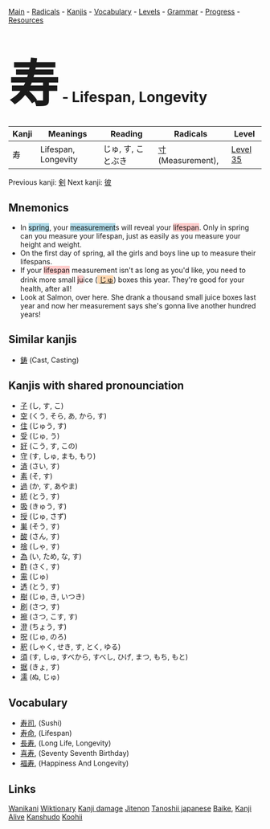 <style> bigfont {font-size: 100px}</style>
[Main](../README.md) -
[Radicals](../radicals.md) -
[Kanjis](../kanjis.md) -
[Vocabulary](../vocabulary.md) -
[Levels](../levels.md) -
[Grammar](../grammar.md) - 
[Progress](../progress.md) -
[Resources](../resources.md)
# <bigfont> 寿</bigfont> - Lifespan, Longevity 

| Kanji | Meanings | Reading | Radicals | Level |
| --- | --- | --- | --- | --- |
| 寿 | Lifespan, Longevity | じゅ, す, ことぶき | [寸](../radicals/寸.md) (Measurement),  | [Level 35](../levels/wk_level35.md) |

Previous kanji: [剣](剣.md) Next kanji: [彼](彼.md) 

## Mnemonics
 * In <span style="background-color:#ADD8E6"> spring</span>, your <span style="background-color:#ADD8E6"> measurement</span>s will reveal your <span style="background-color:#ffcccb"> lifespan</span>. Only in spring can you measure your lifespan, just as easily as you measure your height and weight.
* On the first day of spring, all the girls and boys line up to measure their lifespans.
* If your <span style="background-color:#ffcccb"> lifespan</span> measurement isn't as long as you'd like, you need to drink more small <span style="background-color:#ffcccb"> ju</span>ice (<span style="background-color:#fed8b1"> [じゅ](https://jisho.org/search/じゅ)</span>) boxes this year. They're good for your health, after all!
* Look at Salmon, over here. She drank a thousand small juice boxes last year and now her measurement says she's gonna live another hundred years!


## Similar kanjis
 * [鋳](鋳.md) (Cast, Casting)



## Kanjis with shared pronounciation
 * [子](子.md) (し, す, こ)
* [空](空.md) (くう, そら, あ, から, す)
* [住](住.md) (じゅう, す)
* [受](受.md) (じゅ, う)
* [好](好.md) (こう, す, この)
* [守](守.md) (す, しゅ, まも, もり)
* [済](済.md) (さい, す)
* [素](素.md) (そ, す)
* [過](過.md) (か, す, あやま)
* [統](統.md) (とう, す)
* [吸](吸.md) (きゅう, す)
* [授](授.md) (じゅ, さず)
* [巣](巣.md) (そう, す)
* [酸](酸.md) (さん, す)
* [捨](捨.md) (しゃ, す)
* [為](為.md) (い, ため, な, す)
* [酢](酢.md) (さく, す)
* [需](需.md) (じゅ)
* [透](透.md) (とう, す)
* [樹](樹.md) (じゅ, き, いつき)
* [刷](刷.md) (さつ, す)
* [擦](擦.md) (さつ, こす, す)
* [澄](澄.md) (ちょう, す)
* [呪](呪.md) (じゅ, のろ)
* [釈](釈.md) (しゃく, せき, す, とく, ゆる)
* [須](須.md) (す, しゅ, すべから, すべし, ひげ, まつ, もち, もと)
* [据](据.md) (きょ, す)
* [濡](濡.md) (ぬ, じゅ)



## Vocabulary
 * [寿司](../vocabulary/寿.md), (Sushi)
* [寿命](../vocabulary/寿.md), (Lifespan)
* [長寿](../vocabulary/寿.md), (Long Life, Longevity)
* [喜寿](../vocabulary/寿.md), (Seventy Seventh Birthday)
* [福寿](../vocabulary/寿.md), (Happiness And Longevity)




## Links 


[Wanikani](https://www.wanikani.com/kanji/寿)
[Wiktionary](https://en.wiktionary.org/wiki/寿)
[Kanji damage](http://www.kanjidamage.com/kanji/search?utf8=✓&q=寿)
[Jitenon](https://jitenon.com/kanji/寿)
[Tanoshii japanese](https://www.tanoshiijapanese.com/dictionary/kanji.cfm?k=寿)
[Baike](https://baike.baidu.com/item/寿),
[Kanji Alive](https://app.kanjialive.com/寿)
[Kanshudo](https://www.kanshudo.com/searchmn?q=寿)
[Koohii](https://kanji.koohii.com/study/kanji/寿)
